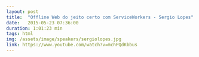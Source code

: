 ```yaml
---
layout: post
title:  "Offline Web do jeito certo com ServiceWorkers - Sergio Lopes"
date:   2015-05-23 07:36:00
duration: 1:01:23 min
tags: html
img: /assets/image/speakers/sergiolopes.jpg
link: https://www.youtube.com/watch?v=mchPQdKbbus
---
```

